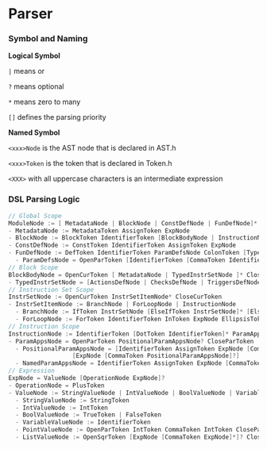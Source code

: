 # Parser
### Symbol and Naming
**Logical Symbol**

`|` means or

`?` means optional

`*` means zero to many

`[]` defines the parsing priority

**Named Symbol**

`<xxx>Node` is the AST node that is declared in AST.h

`<xxx>Token` is the token that is declared in Token.h

`<XXX>` with all uppercase characters is an intermediate expression

### DSL Parsing Logic

```c
// Global Scope
ModuleNode := [ MetadataNode | BlockNode | ConstDefNode | FunDefNode]*
- MetadataNode := MetadataToken AssignToken ExpNode
- BlockNode := BlockToken IdentifierToken [BlockBodyNode | InstructionNode]
- ConstDefNode := ConstToken IdentifierToken AssignToken ExpNode
- FunDefNode := DefToken IdentifierToken ParamDefsNode ColonToken [TypedInstrSetNode | [BlockToken BlockBodyNode]]
  - ParamDefsNode = OpenParToken [IdentifierToken [CommaToken IdentifierToken]*]? CloseParToken
// Block Scope
BlockBodyNode = OpenCurToken [ MetadataNode | TypedInstrSetNode ]* CloseCurToken
- TypedInstrSetNode = [ActionsDefNode | ChecksDefNode | TriggersDefNode] InstrSetNode
// Instruction Set Scope
InstrSetNode := OpenCurToken InstrSetItemNode* CloseCurToken
- InstrSetItemNode := BranchNode | ForLoopNode | InstructionNode
  - BranchNode := IfToken InstrSetNode [ElseIfToken InstrSetNode]* [ElseToken InstrSetNode]?
  - ForLoopNode := ForToken IdentifierToken InToken ExpNode EllipsisToken ExpNode InstrSetNode
// Instruction Scope
InstructionNode := IdentifierToken [DotToken IdentifierToken]* ParamAppsNode
- ParamAppsNode = OpenParToken PositionalParamAppsNode? CloseParToken
  - PositionalParamAppsNode = [IdentifierToken AssignToken ExpNode [CommaToken NamedParamAppsNode]?] | 
                  [ExpNode [CommaToken PositionalParamAppsNode]?]
  - NamedParamAppsNode = IdentifierToken AssignToken ExpNode [CommaToken NamedParamAppsNode]?
// Expression
ExpNode = ValueNode [OperationNode ExpNode]?
- OperationNode = PlusToken
- ValueNode := StringValueNode | IntValueNode | BoolValueNode | VariableValueNode
  - StringValueNode := StringToken
  - IntValueNode := IntToken
  - BoolValueNode := TrueToken | FalseToken
  - VariableValueNode := IdentifierToken
  - PointValueNode := OpenParToken IntToken CommaToken IntToken CloseParToken
  - ListValueNode := OpenSqrToken [ExpNode [CommaToken ExpNode]*]? CloseSqrToken
```
